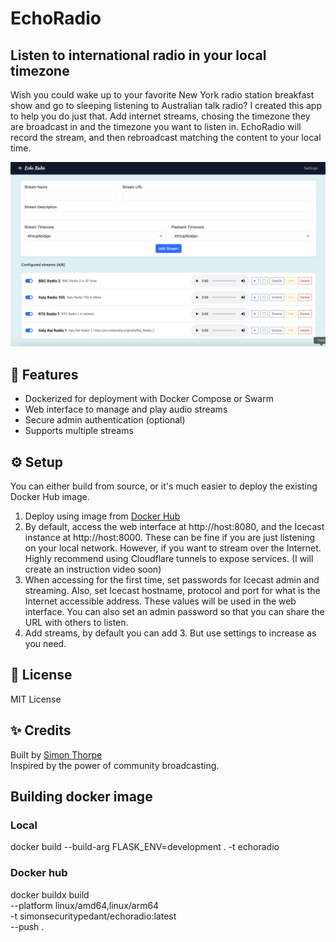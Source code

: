 
# EchoRadio

## Listen to international radio in your local timezone

Wish you could wake up to your favorite New York radio station breakfast show and go to sleeping listening to Australian talk radio? I created this app to help you do just that. Add internet streams, chosing the timezone they are broadcast in and the timezone you want to listen in. EchoRadio will record the stream, and then rebroadcast matching the content to your local time.

![EchoRadio screenshot](echoradio-screenshot.png)

## 🚀 Features

- Dockerized for deployment with Docker Compose or Swarm
- Web interface to manage and play audio streams
- Secure admin authentication (optional)
- Supports multiple streams

## ⚙️ Setup

You can either build from source, or it's much easier to deploy the existing Docker Hub image.

1. Deploy using image from [Docker Hub](https://hub.docker.com/repository/docker/simonsecuritypedant/echoradio/general)
2. By default, access the web interface at http://host:8080, and the Icecast instance at http://host:8000. These can be fine if you are just listening on your local network. However, if you want to stream over the Internet. Highly recommend using Cloudflare tunnels to expose services. (I will create an instruction video soon)
3. When accessing for the first time, set passwords for Icecast admin and streaming. Also, set Icecast hostname, protocol and port for what is the Internet accessible address. These values will be used in the web interface. You can also set an admin password so that you can share the URL with others to listen.
4. Add streams, by default you can add 3. But use settings to increase as you need.

## 📝 License

MIT License

## ✨ Credits

Built by [Simon Thorpe](https://github.com/simonthorpe)  
Inspired by the power of community broadcasting.

## Building docker image

### Local

docker build --build-arg FLASK_ENV=development . -t echoradio

### Docker hub

docker buildx build \
  --platform linux/amd64,linux/arm64 \
  -t simonsecuritypedant/echoradio:latest \
  --push .